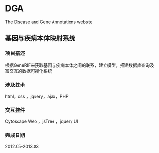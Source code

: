 DGA
=====

The Disease and Gene Annotations website

基因与疾病本体映射系统
-----
### 项目描述

根据GeneRIF来获取基因与疾病本体之间的联系，建立模型，搭建数据库查询及富交互的数据可视化系统

### 涉及技术

html，css ，jquery，ajax，PHP

### 交互控件
Cytoscape Web ，jsTree ，jquery UI 

### 完成日期

2012.05-2013.03
